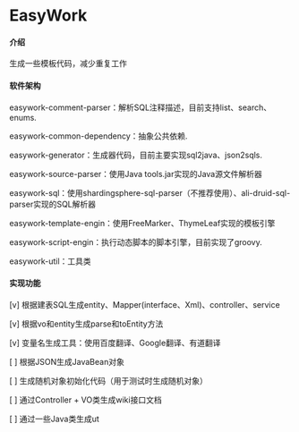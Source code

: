 # EasyWork

#### 介绍
生成一些模板代码，减少重复工作

#### 软件架构
easywork-comment-parser：解析SQL注释描述，目前支持list、search、enums.

easywork-common-dependency：抽象公共依赖.

easywork-generator：生成器代码，目前主要实现sql2java、json2sqls.

easywork-source-parser：使用Java tools.jar实现的Java源文件解析器

easywork-sql：使用shardingsphere-sql-parser（不推荐使用）、ali-druid-sql-parser实现的SQL解析器

easywork-template-engin：使用FreeMarker、ThymeLeaf实现的模板引擎

easywork-script-engin：执行动态脚本的脚本引擎，目前实现了groovy.

easywork-util：工具类


#### 实现功能
[v] 根据建表SQL生成entity、Mapper(interface、Xml)、controller、service

[v] 根据vo和entity生成parse和toEntity方法

[v] 变量名生成工具：使用百度翻译、Google翻译、有道翻译

[ ] 根据JSON生成JavaBean对象

[ ] 生成随机对象初始化代码（用于测试时生成随机对象）

[ ] 通过Controller + VO类生成wiki接口文档

[ ] 通过一些Java类生成ut




